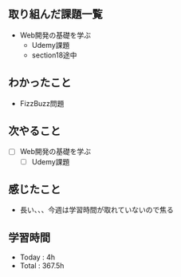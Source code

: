 ## 取り組んだ課題一覧
- Web開発の基礎を学ぶ
    - Udemy課題
   - section18途中

## わかったこと
- FizzBuzz問題
    
## 次やること

- [ ] Web開発の基礎を学ぶ
    - [ ] Udemy課題

## 感じたこと
- 長い、、、今週は学習時間が取れていないので焦る

## 学習時間
- Today : 4h
- Total : 367.5h